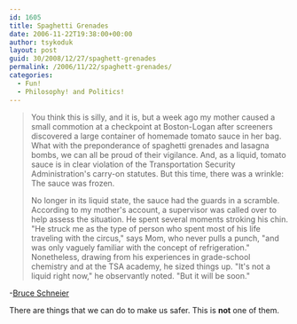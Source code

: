 ```yaml
---
id: 1605
title: Spaghetti Grenades
date: 2006-11-22T19:38:00+00:00
author: tsykoduk
layout: post
guid: 30/2008/12/27/spaghett-grenades
permalink: /2006/11/22/spaghett-grenades/
categories:
  - Fun!
  - Philosophy! and Politics!
---
```

<blockquote>You think this is silly, and it is, but a week ago my mother caused a small commotion at a checkpoint at Boston-Logan after screeners discovered a large container of homemade tomato sauce in her bag. What with the preponderance of spaghetti grenades and lasagna bombs, we can all be proud of their vigilance. And, as a liquid, tomato sauce is in clear violation of the Transportation Security Administration's carry-on statutes. But this time, there was a wrinkle: The sauce was frozen.

No longer in its liquid state, the sauce had the guards in a scramble. According to my mother's account, a supervisor was called over to help assess the situation. He spent several moments stroking his chin. "He struck me as the type of person who spent most of his life traveling with the circus," says Mom, who never pulls a punch, "and was only vaguely familiar with the concept of refrigeration." Nonetheless, drawing from his experiences in grade-school chemistry and at the <span class="caps">TSA</span> academy, he sized things up. "It's not a liquid right now," he observantly noted. "But it will be soon."</blockquote>


-<a href="http://www.schneier.com/blog/archives/2006/11/tsa_security_ro_1.html">Bruce Schneier</a>


There are things that we can do to make us safer. This is <b>not</b> one of them.